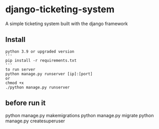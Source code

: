 # django-ticketing-system
A simple ticketing system built with the django framework
## Install 
    python 3.9 or upgraded version
    '''
    pip install -r requirements.txt
    '''
    to run server
    python manage.py runserver [ip]:[port]
    or 
    chmod +x
    ./python manage.py runserver

## before run it 
python manage.py makemigrations
python manage.py migrate
python manage.py createsuperuser
